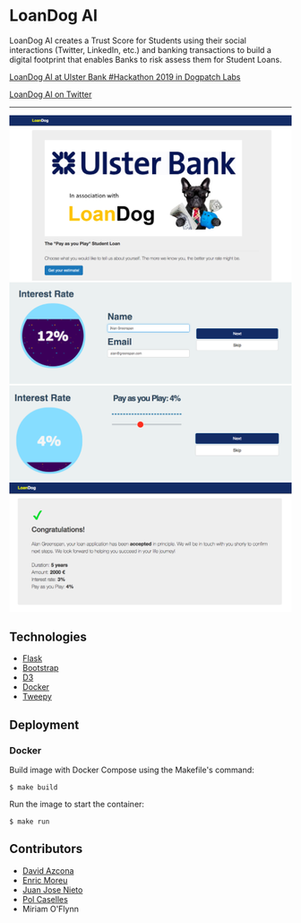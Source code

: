 # LoanDog AI

LoanDog AI creates a Trust Score for Students using their social interactions (Twitter, LinkedIn, etc.) and banking transactions to build a digital footprint that enables Banks to risk assess them for Student Loans. 

[LoanDog AI at Ulster Bank #Hackathon 2019 in Dogpatch Labs](https://docs.google.com/presentation/d/1nRPshC6eZifZLDjAU3t1etM3w6xTgNrfittmi31ttGc/edit#slide=id.g5109ce94bf_0_0)

[LoanDog AI on Twitter](https://twitter.com/loandogai)

---

![LoanDog](figures/loandog-1.png)
![LoanDog](figures/loandog-2.png)
![LoanDog](figures/loandog-3.png)
![LoanDog](figures/loandog-4.png)

## Technologies

* [Flask](http://flask.pocoo.org/)
* [Bootstrap](https://getbootstrap.com/)
* [D3](https://d3js.org/)
* [Docker](https://www.docker.com/)
* [Tweepy](https://www.tweepy.org/)

## Deployment

### Docker

Build image with Docker Compose using the Makefile's command:
```
$ make build
```

Run the image to start the container:
```
$ make run
```

## Contributors

* [David Azcona](https://github.com/dazcona)
* [Enric Moreu](https://github.com/enric1994)
* [Juan Jose Nieto](https://github.com/juanjo3ns)
* [Pol Caselles](https://github.com/pcaselles)
* Miriam O'Flynn